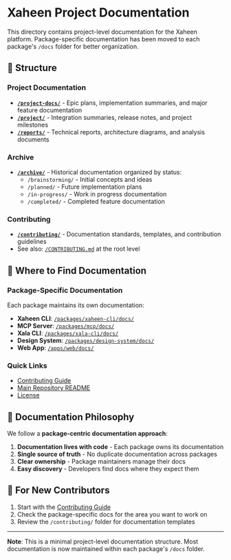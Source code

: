 # Xaheen Project Documentation

This directory contains project-level documentation for the Xaheen platform. Package-specific documentation has been moved to each package's `/docs` folder for better organization.

## 📁 Structure

### Project Documentation
- **[`/project-docs/`](./project-docs/)** - Epic plans, implementation summaries, and major feature documentation
- **[`/project/`](./project/)** - Integration summaries, release notes, and project milestones
- **[`/reports/`](./reports/)** - Technical reports, architecture diagrams, and analysis documents

### Archive
- **[`/archive/`](./archive/)** - Historical documentation organized by status:
  - `/brainstorming/` - Initial concepts and ideas
  - `/planned/` - Future implementation plans
  - `/in-progress/` - Work in progress documentation
  - `/completed/` - Completed feature documentation

### Contributing
- **[`/contributing/`](./contributing/)** - Documentation standards, templates, and contribution guidelines
- See also: [`/CONTRIBUTING.md`](../CONTRIBUTING.md) at the root level

## 📍 Where to Find Documentation

### Package-Specific Documentation

Each package maintains its own documentation:

- **Xaheen CLI**: [`/packages/xaheen-cli/docs/`](../packages/xaheen-cli/docs/)
- **MCP Server**: [`/packages/mcp/docs/`](../packages/mcp/docs/)
- **Xala CLI**: [`/packages/xala-cli/docs/`](../packages/xala-cli/docs/)
- **Design System**: [`/packages/design-system/docs/`](../packages/design-system/docs/)
- **Web App**: [`/apps/web/docs/`](../apps/web/docs/)

### Quick Links

- [Contributing Guide](../CONTRIBUTING.md)
- [Main Repository README](../README.md)
- [License](../LICENSE)

## 📝 Documentation Philosophy

We follow a **package-centric documentation approach**:

1. **Documentation lives with code** - Each package owns its documentation
2. **Single source of truth** - No duplicate documentation across packages
3. **Clear ownership** - Package maintainers manage their docs
4. **Easy discovery** - Developers find docs where they expect them

## 🚀 For New Contributors

1. Start with the [Contributing Guide](../CONTRIBUTING.md)
2. Check the package-specific docs for the area you want to work on
3. Review the `/contributing/` folder for documentation templates

---

**Note**: This is a minimal project-level documentation structure. Most documentation is now maintained within each package's `/docs` folder.